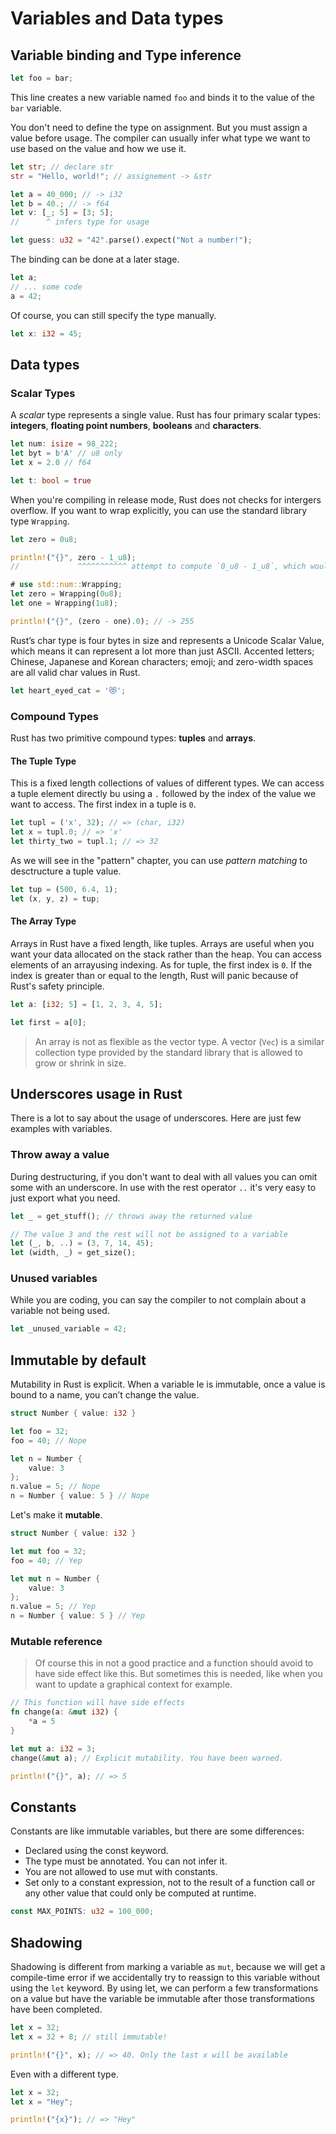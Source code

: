# Variables and Data types

## Variable binding and Type inference

```rust
let foo = bar;
```

This line creates a new variable named `foo` and binds it to the value of the `bar` variable.

You don't need to define the type on assignment. But you must assign a value before usage. The compiler can usually infer what type we want to use based on the value and how we use it.

```rust
let str; // declare str
str = "Hello, world!"; // assignement -> &str

let a = 40_000; // -> i32
let b = 40.; // -> f64
let v: [_; 5] = [3; 5];
//      ^ infers type for usage

let guess: u32 = "42".parse().expect("Not a number!");
```

The binding can be done at a later stage.

```rust
let a;
// ... some code
a = 42;
```

Of course, you can still specify the type manually.

```rust
let x: i32 = 45;
```

## Data types

### Scalar Types

A _scalar_ type represents a single value. Rust has four primary scalar types: **integers**, **floating point numbers**, **booleans** and **characters**.

```rust
let num: isize = 98_222;
let byt = b'A' // u8 only
let x = 2.0 // f64

let t: bool = true
```

When you're compiling in release mode, Rust does not checks for intergers overflow. If you want to wrap explicitly, you can use the standard library type `Wrapping`.

```rust
let zero = 0u8;

println!("{}", zero - 1_u8);
//             ^^^^^^^^^^^ attempt to compute `0_u8 - 1_u8`, which would overflow
```

```rust
# use std::num::Wrapping;
let zero = Wrapping(0u8);
let one = Wrapping(1u8);

println!("{}", (zero - one).0); // -> 255
```

Rust’s char type is four bytes in size and represents a Unicode Scalar Value, which means it can represent a lot more than just ASCII. Accented letters; Chinese, Japanese and Korean characters; emoji; and zero-width spaces are all valid char values in Rust.

```rust
let heart_eyed_cat = '😻';
```

### Compound Types

Rust has two primitive compound types: **tuples** and **arrays**.

#### The Tuple Type

This is a fixed length collections of values of different types.
We can access a tuple element directly bu using a `.` followed by the index of the value we want to access. The first index in a tuple is `0`.

```rust
let tupl = ('x', 32); // => (char, i32)
let x = tupl.0; // => 'x'
let thirty_two = tupl.1; // => 32
```

As we will see in the "pattern" chapter, you can use _pattern matching_ to desctructure a tuple value.

```rust
let tup = (500, 6.4, 1);
let (x, y, z) = tup;
```

#### The Array Type

Arrays in Rust have a fixed length, like tuples. Arrays are useful when you want your data allocated on the stack rather than the heap.
You can access elements of an arrayusing indexing. As for tuple, the first index is `0`. If the index is greater than or equal to the length, Rust will panic because of Rust's safety principle.

```rust
let a: [i32; 5] = [1, 2, 3, 4, 5];

let first = a[0];
```

> An array is not as flexible as the vector type. A vector (`Vec`) is a similar collection type provided by the standard library that is allowed to grow or shrink in size.

## Underscores usage in Rust

There is a lot to say about the usage of underscores. Here are just few examples with variables.

### Throw away a value

During destructuring, if you don't want to deal with all values you can omit some with an underscore.
In use with the rest operator `..` it's very easy to just export what you need.

```rust
let _ = get_stuff(); // throws away the returned value

// The value 3 and the rest will not be assigned to a variable
let (_, b, ..) = (3, 7, 14, 45);
let (width, _) = get_size();
```

### Unused variables

While you are coding, you can say the compiler to not complain about a variable not being used.

```rust
let _unused_variable = 42;
```

## Immutable by default

Mutability in Rust is explicit. When a variable le is immutable, once a value is bound to a name, you can’t change the value.

```rust
struct Number { value: i32 }

let foo = 32;
foo = 40; // Nope

let n = Number {
    value: 3
};
n.value = 5; // Nope
n = Number { value: 5 } // Nope
```

Let's make it **mutable**.

```rust
struct Number { value: i32 }

let mut foo = 32;
foo = 40; // Yep

let mut n = Number {
    value: 3
};
n.value = 5; // Yep
n = Number { value: 5 } // Yep
```

### Mutable reference

> Of course this in not a good practice and a function should avoid to have side effect like this. But sometimes this is needed, like when you want to update a graphical context for example.

```rust
// This function will have side effects
fn change(a: &mut i32) {
    *a = 5
}

let mut a: i32 = 3;
change(&mut a); // Explicit mutability. You have been warned.

println!("{}", a); // => 5
```

## Constants

Constants are like immutable variables, but there are some differences:

- Declared using the const keyword.
- The type must be annotated. You can not infer it.
- You are not allowed to use mut with constants.
- Set only to a constant expression, not to the result of a function call or any other value that could only be computed at runtime.

```rust
const MAX_POINTS: u32 = 100_000;
```

## Shadowing

Shadowing is different from marking a variable as `mut`, because we will get a compile-time error if we accidentally try to reassign to this variable without using the `let` keyword. By using let, we can perform a few transformations on a value but have the variable be immutable after those transformations have been completed.

```rust
let x = 32;
let x = 32 + 8; // still immutable!

println!("{}", x); // => 40. Only the last x will be available
```

Even with a different type.

```rust
let x = 32;
let x = "Hey";

println!("{x}"); // => "Hey"
```
